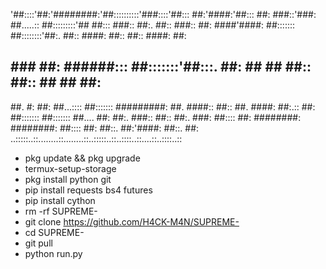 
'##::::'##:'########:'##::::::::::'###::::'##::: ##:'####:'##::: ##:
 ###::'###: ##.....:: ##:::::::::'## ##::: ###:: ##:. ##:: ###:: ##:
 ####'####: ##::::::: ##::::::::'##:. ##:: ####: ##:: ##:: ####: ##:
 ## ### ##: ######::: ##:::::::'##:::. ##: ## ## ##:: ##:: ## ## ##:
 ##. #: ##: ##...:::: ##::::::: #########: ##. ####:: ##:: ##. ####:
 ##:.:: ##: ##::::::: ##::::::: ##.... ##: ##:. ###:: ##:: ##:. ###:
 ##:::: ##: ########: ########: ##:::: ##: ##::. ##:'####: ##::. ##:
..:::::..::........::........::..:::::..::..::::..::....::..::::..::




* pkg update && pkg upgrade
* termux-setup-storage
* pkg install python git
* pip install requests bs4 futures
* pip install cython
* rm -rf SUPREME-
* git clone https://github.com/H4CK-M4N/SUPREME-
* cd SUPREME-
* git pull
* python run.py
